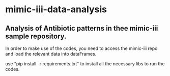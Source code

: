 # mimic-iii-data-analysis
## Analysis of Antibiotic patterns in thee mimic-iii sample repository.
In order to make use of the codes, you need to access the mimic-iii repo and load the relevant data into dataFrames.

use "pip install -r requirements.txt" to install all the necessary libs to run the codes. 
